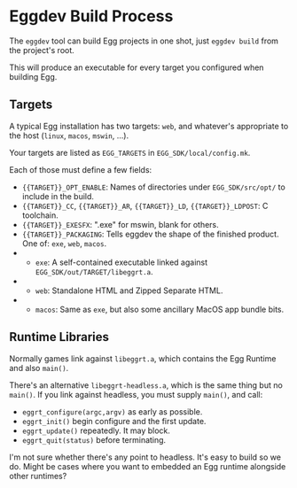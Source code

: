 # Eggdev Build Process

The `eggdev` tool can build Egg projects in one shot, just `eggdev build` from the project's root.

This will produce an executable for every target you configured when building Egg.

## Targets

A typical Egg installation has two targets: `web`, and whatever's appropriate to the host (`linux`, `macos`, `mswin`, ...).

Your targets are listed as `EGG_TARGETS` in `EGG_SDK/local/config.mk`.

Each of those must define a few fields:
- `{{TARGET}}_OPT_ENABLE`: Names of directories under `EGG_SDK/src/opt/` to include in the build.
- `{{TARGET}}_CC`, `{{TARGET}}_AR`, `{{TARGET}}_LD`, `{{TARGET}}_LDPOST`: C toolchain.
- `{{TARGET}}_EXESFX`: ".exe" for mswin, blank for others.
- `{{TARGET}}_PACKAGING`: Tells eggdev the shape of the finished product. One of: `exe`, `web`, `macos`.
- - `exe`: A self-contained executable linked against `EGG_SDK/out/TARGET/libeggrt.a`.
- - `web`: Standalone HTML and Zipped Separate HTML.
- - `macos`: Same as `exe`, but also some ancillary MacOS app bundle bits.

## Runtime Libraries

Normally games link against `libeggrt.a`, which contains the Egg Runtime and also `main()`.

There's an alternative `libeggrt-headless.a`, which is the same thing but no `main()`.
If you link against headless, you must supply `main()`, and call:
- `eggrt_configure(argc,argv)` as early as possible.
- `eggrt_init()` begin configure and the first update.
- `eggrt_update()` repeatedly. It may block.
- `eggrt_quit(status)` before terminating.

I'm not sure whether there's any point to headless.
It's easy to build so we do.
Might be cases where you want to embedded an Egg runtime alongside other runtimes?

